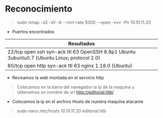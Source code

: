 # Reconocimiento
> sudo nmap -sS -sV -A --min-rate 5000 --open -vvv -Pn 10.10.11.20

- Puertos encontrados

| Resultados |
|-----------|
|22/tcp open  ssh     syn-ack ttl 63 OpenSSH 8.9p1 Ubuntu 3ubuntu0.7 (Ubuntu Linux; protocol 2.0)|
|80/tcp open  http    syn-ack ttl 63 nginx 1.18.0 (Ubuntu)|

- Revisamos la web montada en el servicio http
> Colocamos en la barra del navegador la ip de la maquina y obtenemos un nombre de url
> http://editorial.htb/

- Colocamos la ip en el archivo Hosts de nuestra maquina atacante
> sudo nano /etc/hosts
> 10.10.11.20 editorial.htb


